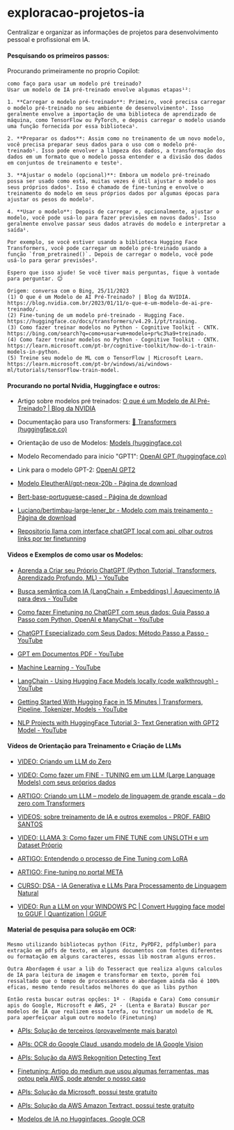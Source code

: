 # exploracao-projetos-ia

Centralizar e organizar as informações de projetos para desenvolvimento pessoal e profissional em IA.



#### Pesquisando os primeiros passos:

Procurando primeiramente no proprio Copilot:


```
como faço para usar um modelo pré treinado?
Usar um modelo de IA pré-treinado envolve algumas etapas¹²:

1. **Carregar o modelo pré-treinado**: Primeiro, você precisa carregar o modelo pré-treinado no seu ambiente de desenvolvimento¹. Isso geralmente envolve a importação de uma biblioteca de aprendizado de máquina, como TensorFlow ou PyTorch, e depois carregar o modelo usando uma função fornecida por essa biblioteca¹.

2. **Preparar os dados**: Assim como no treinamento de um novo modelo, você precisa preparar seus dados para o uso com o modelo pré-treinado¹. Isso pode envolver a limpeza dos dados, a transformação dos dados em um formato que o modelo possa entender e a divisão dos dados em conjuntos de treinamento e teste¹.

3. **Ajustar o modelo (opcional)**: Embora um modelo pré-treinado possa ser usado como está, muitas vezes é útil ajustar o modelo aos seus próprios dados¹. Isso é chamado de fine-tuning e envolve o treinamento do modelo em seus próprios dados por algumas épocas para ajustar os pesos do modelo².

4. **Usar o modelo**: Depois de carregar e, opcionalmente, ajustar o modelo, você pode usá-lo para fazer previsões em novos dados¹. Isso geralmente envolve passar seus dados através do modelo e interpretar a saída¹.

Por exemplo, se você estiver usando a biblioteca Hugging Face Transformers, você pode carregar um modelo pré-treinado usando a função `from_pretrained()`. Depois de carregar o modelo, você pode usá-lo para gerar previsões².

Espero que isso ajude! Se você tiver mais perguntas, fique à vontade para perguntar. 😊

Origem: conversa com o Bing, 25/11/2023
(1) O que é um Modelo de AI Pré-Treinado? | Blog da NVIDIA. https://blog.nvidia.com.br/2023/01/11/o-que-e-um-modelo-de-ai-pre-treinado/.
(2) Fine-tuning de um modelo pré-treinado - Hugging Face. https://huggingface.co/docs/transformers/v4.29.1/pt/training.
(3) Como fazer treinar modelos no Python - Cognitive Toolkit - CNTK. https://bing.com/search?q=como+usar+um+modelo+pr%c3%a9+treinado.
(4) Como fazer treinar modelos no Python - Cognitive Toolkit - CNTK. https://learn.microsoft.com/pt-br/cognitive-toolkit/how-do-i-train-models-in-python.
(5) Treine seu modelo de ML com o TensorFlow | Microsoft Learn. https://learn.microsoft.com/pt-br/windows/ai/windows-ml/tutorials/tensorflow-train-model.
```

#### Procurando no portal Nvidia, Huggingface e outros:

- Artigo sobre modelos pré treinados: [O que é um Modelo de AI Pré-Treinado? | Blog da NVIDIA](https://blog.nvidia.com.br/2023/01/11/o-que-e-um-modelo-de-ai-pre-treinado/)

- Documentação para uso Transformers: [🤗 Transformers (huggingface.co)](https://huggingface.co/docs/transformers/v4.29.1/pt/index)

- Orientação de uso de Modelos: [Models (huggingface.co)](https://huggingface.co/docs/transformers/main/en/main_classes/model)

- Modelo Recomendado para inicio "GPT1": [OpenAI GPT (huggingface.co)](https://huggingface.co/docs/transformers/main/en/model_doc/openai-gpt)

- Link para o modelo GPT-2: [OpenAI GPT2](https://huggingface.co/docs/transformers/main/en/model_doc/gpt2)

- [Modelo EleutherAI/gpt-neox-20b - Página de download](https://huggingface.co/EleutherAI/gpt-neox-20b/tree/main)

- [Bert-base-portuguese-cased - Página de download](https://huggingface.co/neuralmind/bert-base-portuguese-cased/tree/main)
- [Luciano/bertimbau-large-lener_br - Modelo com mais treinamento - Página de download](https://huggingface.co/Luciano/bertimbau-large-lener_br)
- [Repositorio llama com interface chatGPT local com api, olhar outros links por ter finetunning](https://github.com/getumbrel/llama-gpt)
  

#### Videos e Exemplos de como usar os Modelos:

- [Aprenda a Criar seu Próprio ChatGPT (Python Tutorial, Transformers, Aprendizado Profundo, ML) - YouTube](https://www.youtube.com/watch?v=ou5o9E9TTe8&list=RDCMUCdbMvobipjxi6gdr3L1PBrQ&start_radio=1)

- [Busca semântica com IA (LangChain + Embeddings) | Aquecimento IA para devs - YouTube](https://www.youtube.com/live/1pFb0AOLpYo?si=Lk62SwZNU1K1cROc&t=686)

- [Como fazer Finetuning no ChatGPT com seus dados: Guia Passo a Passo com Python, OpenAI e ManyChat - YouTube](https://www.youtube.com/watch?v=fOYZJdwkrIQ)

- [ChatGPT Especializado com Seus Dados: Método Passo a Passo - YouTube](https://www.youtube.com/watch?v=blI7CFd0wIo)

- [GPT em Documentos PDF - YouTube](https://www.youtube.com/watch?v=0xqh9Wfi4hw)

- [Machine Learning - YouTube](https://www.youtube.com/playlist?list=PLHOXda0lrZWOeaGC4uB6vbW4iMVRwxo9S)

- [LangChain - Using Hugging Face Models locally (code walkthrough) - YouTube](https://www.youtube.com/watch?v=Kn7SX2Mx_Jk)

- [Getting Started With Hugging Face in 15 Minutes | Transformers, Pipeline, Tokenizer, Models - YouTube](https://www.youtube.com/watch?v=QEaBAZQCtwE)

- [NLP Projects with HuggingFace Tutorial 3- Text Generation with GPT2 Model - YouTube](https://www.youtube.com/watch?v=7O5ZKtJ99lc)
 

#### Vídeos de Orientação para Treinamento e Criação de LLMs
- [VIDEO: Criando um LLM do Zero](https://www.youtube.com/watch?v=LphBQB1amrw)

- [VIDEO: Como fazer um FINE - TUNING em um LLM (Large Language Models) com seus próprios dados](https://www.youtube.com/watch?v=Q0rh6O35djI)

- [ARTIGO: Criando um LLM – modelo de linguagem de grande escala – do zero com Transformers](https://imasters.com.br/codigo/criando-um-llm-do-zero-com-transformers)

- [VIDEOS: sobre treinamento de IA e outros exemplos - PROF. FABIO SANTOS](https://www.youtube.com/playlist?list=PL-LIyhnUCPkGdj9umESeimOfWctErNVzH)

- [VIDEO: LLAMA 3: Como fazer um FINE TUNE com UNSLOTH e um Dataset Próprio](https://youtu.be/hzASj-mVlOs?si=nTHUnB7mqP92VFRB)

- [ARTIGO: Entendendo o processo de Fine Tuning com LoRA](https://dimmymagalhaes.medium.com/entendo-o-processo-de-fine-tuning-com-lora-82c4945aff76)

- [ARTIGO: Fine-tuning no portal META](https://llama.meta.com/docs/how-to-guides/fine-tuning/)

- [CURSO: DSA - IA Generativa e LLMs Para Processamento de Linguagem Natural](https://www.datascienceacademy.com.br/course/ia-generativa-e-llms-para-processamento-de-linguagem-natural)

- [VIDEO: Run a LLM on your WINDOWS PC | Convert Hugging face model to GGUF | Quantization | GGUF]([https://www.datascienceacademy.com.br/course/ia-generativa-e-llms-para-processamento-de-linguagem-natural](https://www.youtube.com/watch?v=e3iimDDaaEY&ab_channel=AyaanshRoy))

#### Material de pesquisa para solução em OCR:
```Mesmo utilizando bibliotecas python (Fitz, PyPDF2, pdfplumber) para extração em pdfs de texto, em alguns documentos com fontes diferentes ou formatação em alguns caracteres, essas lib mostram alguns erros.```

``Outra Abordagem é usar a lib do Tesseract que realiza alguns calculos de IA para leitura de imagem e transformar em texto, porém foi ressaltado que o tempo de processamento e abordagem ainda não é 100% eficas, mesmo tendo resultados melhores do que as libs python``

``Então resta buscar outras opções: 1º - (Rapida e Cara) Como consumir apis do Google, Microsoft e AWS, 2º - (Lenta e Barata) Buscar por modelos de IA que realizem essa tarefa, ou treinar um modelo de ML para aperfeiçoar algum outro modelo (Finetuning) ``

 - [APIs: Solução de terceiros (provavelmente mais barato)](https://ocr.space/ocrapi)
 - [APIs: OCR do Google Claud, usando modelo de IA Google Vision](https://cloud.google.com/use-cases/ocr?hl=pt-BR#common-uses)
 - [APIs: Solução da AWS Rekognition Detecting Text](https://docs.aws.amazon.com/rekognition/latest/dg/text-detection.html) 
 - [Finetuning: Artigo do medium que usou algumas ferramentas, mas optou pela AWS, pode atender o nosso caso](https://medium.com/senior/deep-learning-e-ocr-reconhecimento-de-documentos-76c580ca93b1)
- [APIs: Solução da Microsoft, possui teste gratuito](https://learn.microsoft.com/pt-br/azure/ai-services/computer-vision/overview-ocr) 
- [APIs: Solução da AWS Amazon Textract, possui teste gratuito](https://aws.amazon.com/pt/textract/)

- [Modelos de IA no Hugginfaces, Google OCR](https://huggingface.co/google/pix2struct-ocrvqa-large)
